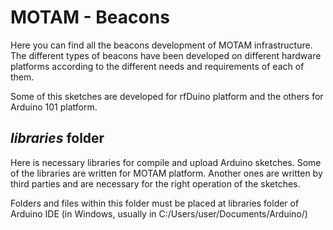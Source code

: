 # **MOTAM - Beacons** #

Here you can find all the beacons development of MOTAM infrastructure. The different types of beacons have been developed on different hardware platforms according to the different needs and requirements of each of them.

Some of this sketches are developed for rfDuino platform and the others for Arduino 101 platform.

## *libraries* folder ##

Here is necessary libraries for compile and upload Arduino sketches. Some of the libraries are written for MOTAM platform. Another ones are written by third parties and are necessary for the right operation of the sketches.

Folders and files within this folder must be placed at libraries folder of Arduino IDE (in Windows, usually in C:/Users/user/Documents/Arduino/)
